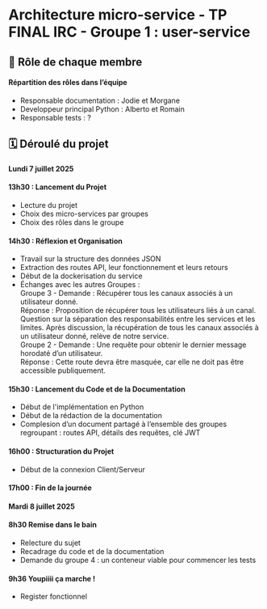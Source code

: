 # Architecture micro-service - TP FINAL IRC - Groupe 1 : user-service 

## 📌 Rôle de chaque membre 
#### Répartition des rôles dans l’équipe
* Responsable documentation : Jodie et Morgane
* Developpeur principal Python : Alberto et Romain
* Responsable tests : ?

## 🗓️ Déroulé du projet 
#### Lundi 7 juillet 2025
#### 13h30 : Lancement du Projet 
- Lecture du projet 
- Choix des micro-services par groupes
- Choix des rôles dans le groupe 
#### 14h30 : Réflexion et Organisation
- Travail sur la structure des données JSON
- Extraction des routes API, leur fonctionnement et leurs retours
- Début de la dockerisation du service
- Échanges avec les autres Groupes :  
Groupe 3 - Demande : Récupérer tous les canaux associés à un utilisateur donné.  
Réponse : Proposition de récupérer tous les utilisateurs liés à un canal. Question sur la séparation des responsabilités entre les services et les limites. Après discussion, la récupération de tous les canaux associés à un utilisateur donné, relève de notre service.  
Groupe 2 - Demande : Une requête pour obtenir le dernier message horodaté d’un utilisateur.  
Réponse : Cette route devra être masquée, car elle ne doit pas être accessible publiquement.  
#### 15h30 : Lancement du Code et de la Documentation 
- Début de l'implémentation en Python
- Début de la rédaction de la documentation 
- Complesion d’un document partagé à l’ensemble des groupes regroupant : routes API, détails des requêtes, clé JWT 
#### 16h00 : Structuration du Projet 
- Début de la connexion Client/Serveur 
#### 17h00 : Fin de la journée

#### Mardi 8 juillet 2025
#### 8h30 Remise dans le bain 
- Relecture du sujet
- Recadrage du code et de la documentation
- Demande du groupe 4 : un conteneur viable pour commencer les tests
#### 9h36 Youpiiii ça marche !
- Register fonctionnel  
